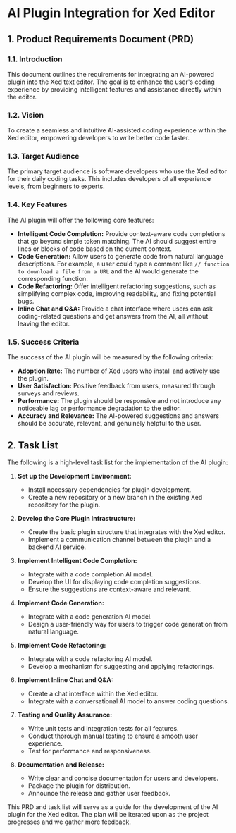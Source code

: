 # AI Plugin Integration for Xed Editor

## 1. Product Requirements Document (PRD)

### 1.1. Introduction

This document outlines the requirements for integrating an AI-powered plugin into the Xed text editor. The goal is to enhance the user's coding experience by providing intelligent features and assistance directly within the editor.

### 1.2. Vision

To create a seamless and intuitive AI-assisted coding experience within the Xed editor, empowering developers to write better code faster.

### 1.3. Target Audience

The primary target audience is software developers who use the Xed editor for their daily coding tasks. This includes developers of all experience levels, from beginners to experts.

### 1.4. Key Features

The AI plugin will offer the following core features:

*   **Intelligent Code Completion:** Provide context-aware code completions that go beyond simple token matching. The AI should suggest entire lines or blocks of code based on the current context.
*   **Code Generation:** Allow users to generate code from natural language descriptions. For example, a user could type a comment like `// function to download a file from a URL` and the AI would generate the corresponding function.
*   **Code Refactoring:** Offer intelligent refactoring suggestions, such as simplifying complex code, improving readability, and fixing potential bugs.
*   **Inline Chat and Q&A:** Provide a chat interface where users can ask coding-related questions and get answers from the AI, all without leaving the editor.

### 1.5. Success Criteria

The success of the AI plugin will be measured by the following criteria:

*   **Adoption Rate:** The number of Xed users who install and actively use the plugin.
*   **User Satisfaction:** Positive feedback from users, measured through surveys and reviews.
*   **Performance:** The plugin should be responsive and not introduce any noticeable lag or performance degradation to the editor.
*   **Accuracy and Relevance:** The AI-powered suggestions and answers should be accurate, relevant, and genuinely helpful to the user.

## 2. Task List

The following is a high-level task list for the implementation of the AI plugin:

1.  **Set up the Development Environment:**
    *   Install necessary dependencies for plugin development.
    *   Create a new repository or a new branch in the existing Xed repository for the plugin.

2.  **Develop the Core Plugin Infrastructure:**
    *   Create the basic plugin structure that integrates with the Xed editor.
    *   Implement a communication channel between the plugin and a backend AI service.

3.  **Implement Intelligent Code Completion:**
    *   Integrate with a code completion AI model.
    *   Develop the UI for displaying code completion suggestions.
    *   Ensure the suggestions are context-aware and relevant.

4.  **Implement Code Generation:**
    *   Integrate with a code generation AI model.
    *   Design a user-friendly way for users to trigger code generation from natural language.

5.  **Implement Code Refactoring:**
    *   Integrate with a code refactoring AI model.
    *   Develop a mechanism for suggesting and applying refactorings.

6.  **Implement Inline Chat and Q&A:**
    *   Create a chat interface within the Xed editor.
    *   Integrate with a conversational AI model to answer coding questions.

7.  **Testing and Quality Assurance:**
    *   Write unit tests and integration tests for all features.
    *   Conduct thorough manual testing to ensure a smooth user experience.
    *   Test for performance and responsiveness.

8.  **Documentation and Release:**
    *   Write clear and concise documentation for users and developers.
    *   Package the plugin for distribution.
    *   Announce the release and gather user feedback.

This PRD and task list will serve as a guide for the development of the AI plugin for the Xed editor. The plan will be iterated upon as the project progresses and we gather more feedback.
